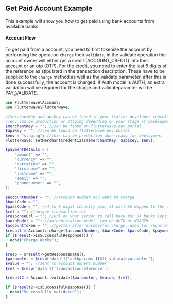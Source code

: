 ## Get Paid Account Example
This example will show you how to get paid using bank accounts from available banks.

#### Account Flow
To get paid from a account, you need to first tokenize the account by performing the
operation `charge` then `validate`, in the validate operation the account owner will either get a credit (ACCOUNT_CREDIT) into their account or an otp (OTP). For the credit, you need to enter the last 6 digits of the reference as stipulated in the transaction description. These have to be supplied to the `charge` method as well as the validate parameter, after this is done successfully, the account is charged. If Auth model is AUTH, an extra validation will be required for the charge and validateparamter will be PAY_VALIDATE.

```PHP
use Flutterwave\Account;
use Flutterwave\Flutterwave;

//merchantKey and apiKey can be found in your flutter developer console
//env can be production or staging depending on your stage of development
$merchantKey = ""; //can be found on flutterwave dev portal
$apiKey = ""; //can be found on flutterwave dev portal
$env = "staging"; //this can be production when ready for deployment
Flutterwave::setMerchantCredentials($merchantKey, $apiKey, $env);

$paymentDetails = [
	"amount" => "",
	"currency" => "",
	"narration" => "",
	"firstname" => "",
	"lastname" => "",
	"email" => "",
	"phonenumber" => "",
];

$accountNumber = ""; //account number you want to charge
$bankCode = "";
$passCode = ""; //4 to 6 digit security pin, it will be mapped to the account
$ref = ""; //unique transaction ref
$responseUrl = ""; //url on your server to call back for SA banks (optional)
$authModel = ""; //authentication model, can be AUTH or NOAUTH
$accountToken = ""; //gotten after successful charge, used for recurrent payment (optional)
$result = Account::charge($accountNumber, $bankCode, $passCode, $paymentDetails, $ref, $responseUrl, $authModel, $accountToken);
if ($result->isSuccessfulResponse()) {
  echo("Charge Works");
}

$resp = $result->getResponseData();
$parameter = $resp['data']['authparams'][0]['validateparameter'];
$value = ""; //sent to account owners number
$ref = $resp['data']['transactionreference'];

$result2 = Account::validate($parameter, $value, $ref);

if ($result2->isSuccessfulResponse()) {
  echo("Successfully validated");
}

```
